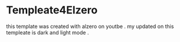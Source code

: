 # Templeate4Elzero
this template was created with alzero on youtbe . 
my updated on this templeate is dark and light mode .
